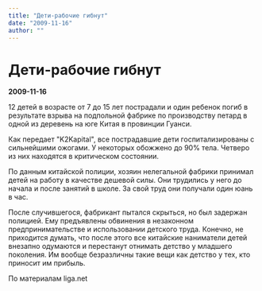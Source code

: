```yaml
---
title: "Дети-рабочие гибнут"
date: "2009-11-16"
author: ""
---
```


# Дети-рабочие гибнут

**2009-11-16** 

12 детей в возрасте от 7 до 15 лет пострадали и один ребенок погиб в результате взрыва на подпольной фабрике по производству петард в одной из деревень на юге Китая в провинции Гуанси.

Как передает "K2Kapital", все пострадавшие дети госпитализированы с сильнейшими ожогами. У некоторых обожжено до 90% тела. Четверо из них находятся в критическом состоянии.

По данным китайской полиции, хозяин нелегальной фабрики принимал детей на работу в качестве дешевой силы. Они трудились у него до начала и после занятий в школе. За свой труд они получали один юань в час.

После случившегося, фабрикант пытался скрыться, но был задержан полицией. Ему предъявлены обвинения в незаконном предпринимательстве и использовании детского труда. Конечно, не приходится думать, что после этого все китайские наниматели детей внезапно одумаются и перестанут отнимать детство у младшего поколения. Им вообще безразличны такие вещи как детство у тех, кто приносит им прибыль.

По материалам liga.net